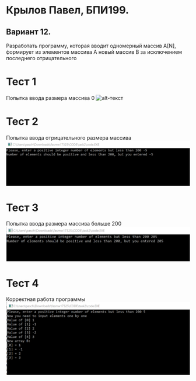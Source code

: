 # Крылов Павел, БПИ199.
## Вариант 12.
Разработать программу, которая вводит одномерный массив A[N], формирует из элементов массива A новый массив B за исключением последнего отрицательного

# Тест 1
Попытка ввода размера массива 0
![alt-текст](https://github.com/pkryloff/FASM/blob/main/task2/screen/1null.png "Zerro")

# Тест 2
Попытка ввода отрицательного размера массива
![alt-текст](https://github.com/pkryloff/FASM/blob/main/task2/screen/1minus.png "Minus")

# Тест 3
Попытка ввода размера массива больше 200
![alt-текст](https://github.com/pkryloff/FASM/blob/main/task2/screen/1mnogo.png "Mnogo")

# Тест 4
Корректная работа программы
![alt-текст](https://github.com/pkryloff/FASM/blob/main/task2/screen/1ok.png "Ok")
